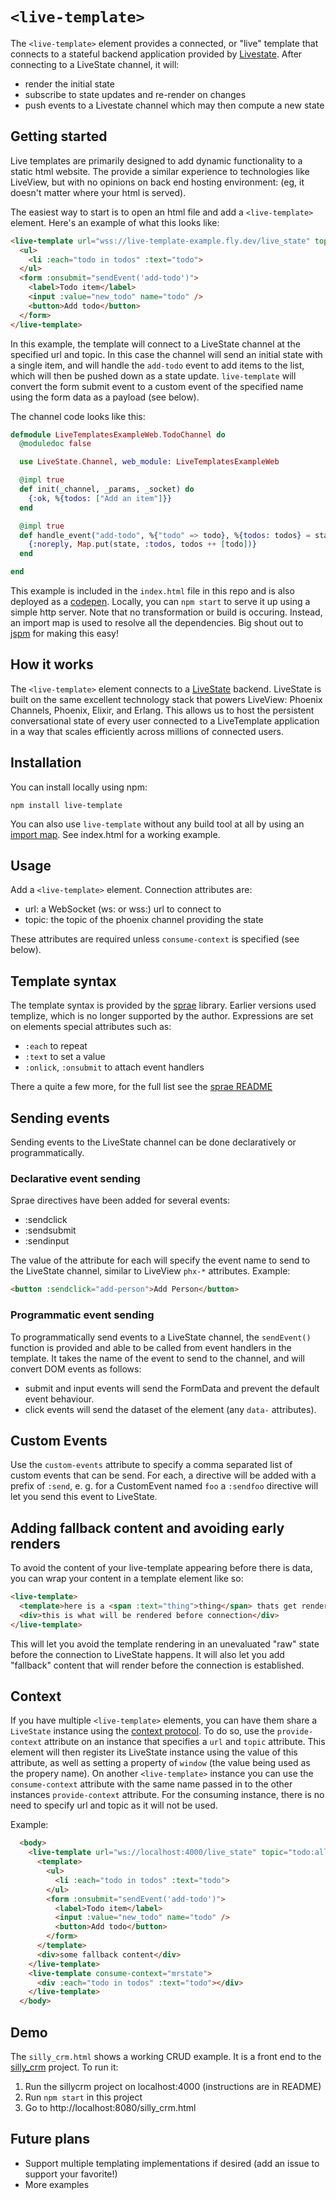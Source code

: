 # `<live-template>`

The `<live-template>` element provides a connected, or "live" template that connects to a stateful backend application provided by [Livestate](https://github.com/launchscout/live_state). After connecting to a LiveState channel, it will:

* render the initial state
* subscribe to state updates and re-render on changes
* push events to a Livestate channel which may then compute a new state

## Getting started

Live templates are primarily designed to add dynamic functionality to a static html website. The provide a similar experience to technologies like LiveView, but with no opinions on back end hosting environment: (eg, it doesn't matter where your html is served). 

The easiest way to start is to open an html file and add a `<live-template>` element. Here's an example of what this looks like:

```html
<live-template url="wss://live-template-example.fly.dev/live_state" topic="todo:all">
  <ul>
    <li :each="todo in todos" :text="todo">
  </ul>
  <form :onsubmit="sendEvent('add-todo')">
    <label>Todo item</label>
    <input :value="new_todo" name="todo" />
    <button>Add todo</button>
  </form>
</live-template>
```

In this example, the template will connect to a LiveState channel at the specified url and topic. In this case the channel will send an initial state with a single item, and will handle the `add-todo` event to add items to the list, which will then be pushed down as a state update. `live-template` will convert the form submit event to a custom event of the specified name using the form data as a payload (see below).

The channel code looks like this:

```elixir
defmodule LiveTemplatesExampleWeb.TodoChannel do
  @moduledoc false

  use LiveState.Channel, web_module: LiveTemplatesExampleWeb

  @impl true
  def init(_channel, _params, _socket) do
    {:ok, %{todos: ["Add an item"]}}
  end

  @impl true
  def handle_event("add-todo", %{"todo" => todo}, %{todos: todos} = state) do
    {:noreply, Map.put(state, :todos, todos ++ [todo])}
  end

end
```

This example is included in the `index.html` file in this repo and is also deployed as a [codepen](https://codepen.io/superchris-the-lessful/pen/GRepMGe). Locally, you can `npm start` to serve it up using a simple http server. Note that no transformation or build is occuring. Instead, an import map is used to resolve all the dependencies. Big shout out to [jspm](https://jspm.org) for making this easy!

## How it works

The `<live-template>` element connects to a [LiveState](https://github.com/launchscout/live_state) backend. LiveState is built on the same excellent technology stack that powers LiveView: Phoenix Channels, Phoenix, Elixir, and Erlang. This allows us to host the persistent conversational state of every user connected to a LiveTemplate application in a way that scales efficiently across millions of connected users. 

## Installation

You can install locally using npm:

```
npm install live-template
```

You can also use `live-template` without any build tool at all by using an [import map](https://developer.mozilla.org/en-US/docs/Web/HTML/Element/script/type/importmap). See index.html for a working example.

## Usage

Add a `<live-template>` element. Connection attributes are:

* url: a WebSocket (ws: or wss:) url to connect to
* topic: the topic of the phoenix channel providing the state

These attributes are required unless `consume-context` is specified (see below).

## Template syntax

The template syntax is provided by the [sprae](https://github.com/dy/sprae) library. Earlier versions used templize, which is no longer supported by the author. Expressions are set on elements special attributes such as:

* `:each` to repeat
* `:text` to set a value
* `:onlick`, `:onsubmit` to attach event handlers

There a quite a few more, for the full list see the [sprae README](https://github.com/dy/sprae)

## Sending events

Sending events to the LiveState channel can be done declaratively or programmatically.

### Declarative event sending

Sprae directives have been added for several events:

* :sendclick
* :sendsubmit
* :sendinput

The value of the attribute for each will specify the event name to send to the LiveState channel, similar to LiveView `phx-*` attributes. Example:

```html
<button :sendclick="add-person">Add Person</button>
```

### Programmatic event sending

To programmatically send events to a LiveState channel, the `sendEvent()` function is provided and able to be called from event handlers in the template. It takes the name of the event to send to the channel, and will convert DOM events as follows:

* submit and input events will send the FormData and prevent the default event behaviour.
* click events will send the dataset of the element (any `data-` attributes).

## Custom Events

Use the `custom-events` attribute to specify a comma separated list of custom events that can be send. For each, a directive will be added with a prefix of `:send`, e. g. for a CustomEvent named `foo` a `:sendfoo` directive will let you send this event to LiveState.

## Adding fallback content and avoiding early renders

To avoid the content of your live-template appearing before there is data, you can wrap your content in a template element like so:

```html
<live-template>
  <template>here is a <span :text="thing">thing</span> thats get rendered when connected</template>
  <div>this is what will be rendered before connection</div>
</live-template>
```

This will let you avoid the template rendering in an unevaluated "raw" state before the connection to LiveState happens. It will also let you add "fallback" content that will render before the connection is established.

## Context

If you have multiple `<live-template>` elements, you can have them share a `LiveState` instance using the [context protocol](https://github.com/webcomponents-cg/community-protocols/blob/main/proposals/context.md). To do so, use the `provide-context` attribute on an instance that specifies a `url` and `topic` attribute. This element will then register its LiveState instance using the value of this attribute, as well as setting a property of `window` (the value being used as the propery name). On another `<live-template>` instance you can use the `consume-context` attribute with the same name passed in to the other instances `provide-context` attribute. For the consuming instance, there is no need to specify url and topic as it will not be used.

Example:

```html
  <body>
    <live-template url="ws://localhost:4000/live_state" topic="todo:all" provide-context="mrstate">
      <template>
        <ul>
          <li :each="todo in todos" :text="todo">
        </ul>
        <form :onsubmit="sendEvent('add-todo')">
          <label>Todo item</label>
          <input :value="new_todo" name="todo" />
          <button>Add todo</button>
        </form>
      </template>
      <div>some fallback content</div>
    </live-template>
    <live-template consume-context="mrstate">
      <div :each="todo in todos" :text="todo"></div>
    </live-template>
  </body>
```

## Demo

The `silly_crm.html` shows a working CRUD example. It is a front end to the [silly_crm](http://github.com/superchris/silly_crm) project. To run it:

1. Run the sillycrm project on localhost:4000 (instructions are in README)
2. Run `npm start` in this project
2. Go to http://localhost:8080/silly_crm.html

## Future plans

* Support multiple templating implementations if desired (add an issue to support your favorite!)
* More examples